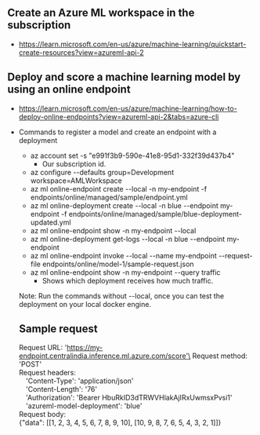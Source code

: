 ## Create an Azure ML workspace in the subscription
- https://learn.microsoft.com/en-us/azure/machine-learning/quickstart-create-resources?view=azureml-api-2

## Deploy and score a machine learning model by using an online endpoint
- https://learn.microsoft.com/en-us/azure/machine-learning/how-to-deploy-online-endpoints?view=azureml-api-2&tabs=azure-cli
- Commands to register a model and create an endpoint with a deployment
    - az account set -s "e991f3b9-590e-41e8-95d1-332f39d437b4"
        - Our subscription id.
    - az configure --defaults group=Development workspace=AMLWorkspace
    - az ml online-endpoint create --local -n my-endpoint -f endpoints/online/managed/sample/endpoint.yml
    - az ml online-deployment create --local -n blue --endpoint my-endpoint -f endpoints/online/managed/sample/blue-deployment-updated.yml
    - az ml online-endpoint show -n my-endpoint --local
    - az ml online-deployment get-logs --local -n blue --endpoint my-endpoint
    - az ml online-endpoint invoke --local --name my-endpoint --request-file endpoints/online/model-1/sample-request.json
    - az ml online-endpoint show -n my-endpoint  --query traffic
        - Shows which deployment receives how much traffic.
     
    Note: Run the commands without --local, once you can test the deployment on your local docker engine.

  ## Sample request
  Request URL: 'https://my-endpoint.centralindia.inference.ml.azure.com/score'\
  Request method: 'POST'\
  Request headers:\
      &emsp;'Content-Type': 'application/json'\
      &emsp;'Content-Length': '76'\
      &emsp;'Authorization': 'Bearer HbuRkID3dTRWVHlakAjIRxUwmsxPvsi1'\
      &emsp;'azureml-model-deployment': 'blue'\
  Request body:\
  {"data": [[1, 2, 3, 4, 5, 6, 7, 8, 9, 10], [10, 9, 8, 7, 6, 5, 4, 3, 2, 1]]}
